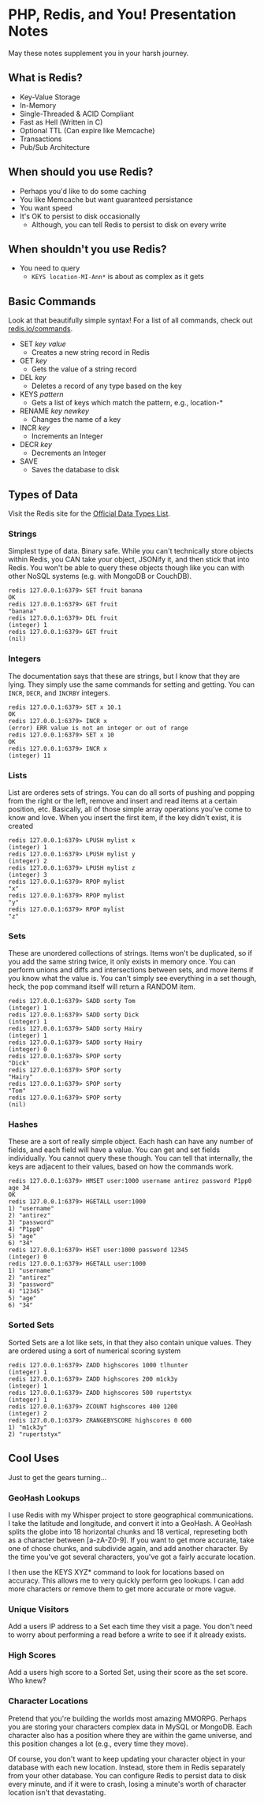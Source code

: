 # PHP, Redis, and You! Presentation Notes

May these notes supplement you in your harsh journey.

## What is Redis?

* Key-Value Storage
* In-Memory
* Single-Threaded & ACID Compliant
* Fast as Hell (Written in C)
* Optional TTL (Can expire like Memcache)
* Transactions
* Pub/Sub Architecture

## When should you use Redis?

* Perhaps you'd like to do some caching
* You like Memcache but want guaranteed persistance
* You want speed
* It's OK to persist to disk occasionally
  * Although, you can tell Redis to persist to disk on every write

## When shouldn't you use Redis?

* You need to query
  * `KEYS location-MI-Ann*` is about as complex as it gets

## Basic Commands

Look at that beautifully simple syntax! For a list of all commands, check out [redis.io/commands](http://redis.io/commands).

* SET _key_ _value_
  * Creates a new string record in Redis
* GET _key_
  * Gets the value of a string record
* DEL _key_
  * Deletes a record of any type based on the key
* KEYS _pattern_
  * Gets a list of keys which match the pattern, e.g., location-*
* RENAME _key_ _newkey_
  * Changes the name of a key
* INCR _key_
  * Increments an Integer
* DECR _key_
  * Decrements an Integer
* SAVE
  * Saves the database to disk

## Types of Data

Visit the Redis site for the [Official Data Types List](http://redis.io/topics/data-types).

### Strings

Simplest type of data. Binary safe. While you can't technically store objects within Redis, you CAN take your object, JSONify it, and then stick that into Redis. You won't be able to query these objects though like you can with other NoSQL systems (e.g. with MongoDB or CouchDB).

	redis 127.0.0.1:6379> SET fruit banana
	OK
	redis 127.0.0.1:6379> GET fruit
	"banana"
	redis 127.0.0.1:6379> DEL fruit
	(integer) 1
	redis 127.0.0.1:6379> GET fruit
	(nil)

### Integers

The documentation says that these are strings, but I know that they are lying. They simply use the same commands for setting and getting. You can `INCR`, `DECR`, and `INCRBY` integers.

	redis 127.0.0.1:6379> SET x 10.1
	OK
	redis 127.0.0.1:6379> INCR x
	(error) ERR value is not an integer or out of range
	redis 127.0.0.1:6379> SET x 10
	OK
	redis 127.0.0.1:6379> INCR x
	(integer) 11

### Lists

List are orderes sets of strings. You can do all sorts of pushing and popping from the right or the left, remove and insert and read items at a certain position, etc. Basically, all of those simple array operations you've come to know and love. When you insert the first item, if the key didn't exist, it is created

	redis 127.0.0.1:6379> LPUSH mylist x
	(integer) 1
	redis 127.0.0.1:6379> LPUSH mylist y
	(integer) 2
	redis 127.0.0.1:6379> LPUSH mylist z
	(integer) 3
	redis 127.0.0.1:6379> RPOP mylist
	"x"
	redis 127.0.0.1:6379> RPOP mylist
	"y"
	redis 127.0.0.1:6379> RPOP mylist
	"z"

### Sets

These are unordered collections of strings. Items won't be duplicated, so if you add the same string twice, it only exists in memory once. You can perform unions and diffs and intersections between sets, and move items if you know what the value is. You can't simply see everything in a set though, heck, the pop command itself will return a RANDOM item.

	redis 127.0.0.1:6379> SADD sorty Tom
	(integer) 1
	redis 127.0.0.1:6379> SADD sorty Dick
	(integer) 1
	redis 127.0.0.1:6379> SADD sorty Hairy
	(integer) 1
	redis 127.0.0.1:6379> SADD sorty Hairy
	(integer) 0
	redis 127.0.0.1:6379> SPOP sorty
	"Dick"
	redis 127.0.0.1:6379> SPOP sorty
	"Hairy"
	redis 127.0.0.1:6379> SPOP sorty
	"Tom"
	redis 127.0.0.1:6379> SPOP sorty
	(nil)

### Hashes

These are a sort of really simple object. Each hash can have any number of fields, and each field will have a value. You can get and set fields individually. You cannot query these though. You can tell that internally, the keys are adjacent to their values, based on how the commands work.

	redis 127.0.0.1:6379> HMSET user:1000 username antirez password P1pp0 age 34
	OK
	redis 127.0.0.1:6379> HGETALL user:1000
	1) "username"
	2) "antirez"
	3) "password"
	4) "P1pp0"
	5) "age"
	6) "34"
	redis 127.0.0.1:6379> HSET user:1000 password 12345
	(integer) 0
	redis 127.0.0.1:6379> HGETALL user:1000
	1) "username"
	2) "antirez"
	3) "password"
	4) "12345"
	5) "age"
	6) "34"

### Sorted Sets

Sorted Sets are a lot like sets, in that they also contain unique values. They are ordered using a sort of numerical scoring system

	redis 127.0.0.1:6379> ZADD highscores 1000 tlhunter
	(integer) 1
	redis 127.0.0.1:6379> ZADD highscores 200 m1ck3y
	(integer) 1
	redis 127.0.0.1:6379> ZADD highscores 500 rupertstyx
	(integer) 1
	redis 127.0.0.1:6379> ZCOUNT highscores 400 1200
	(integer) 2
	redis 127.0.0.1:6379> ZRANGEBYSCORE highscores 0 600
	1) "m1ck3y"
	2) "rupertstyx"

## Cool Uses

Just to get the gears turning…

### GeoHash Lookups

I use Redis with my Whisper project to store geographical communications. I take the latitude and longitude, and convert it into a GeoHash. A GeoHash splits the globe into 18 horizontal chunks and 18 vertical, represeting both as a character between [a-zA-Z0-9]. If you want to get more accurate, take one of chose chunks, and subdivide again, and add another character. By the time you've got several characters, you've got a fairly accurate location.

I then use the KEYS XYZ* command to look for locations based on accuracy. This allows me to very quickly perform geo lookups. I can add more characters or remove them to get more accurate or more vague.

### Unique Visitors

Add a users IP address to a Set each time they visit a page. You don't need to worry about performing a read before a write to see if it already exists.

### High Scores

Add a users high score to a Sorted Set, using their score as the set score. Who knew‽

### Character Locations

Pretend that you're building the worlds most amazing MMORPG. Perhaps you are storing your characters complex data in MySQL or MongoDB. Each character also has a position where they are within the game universe, and this position changes a lot (e.g., every time they move).

Of course, you don't want to keep updating your character object in your database with each new location. Instead, store them in Redis separately from your other database. You can configure Redis to persist data to disk every minute, and if it were to crash, losing a minute's worth of character location isn't that devastating.